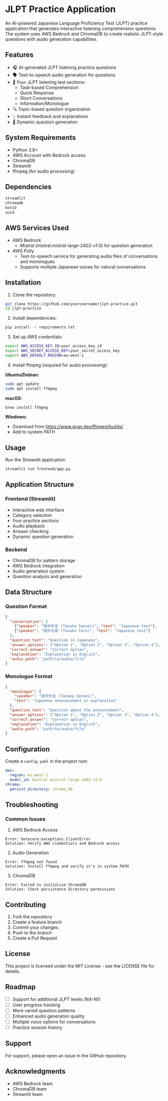 # JLPT Practice Application

An AI-powered Japanese Language Proficiency Test (JLPT) practice application that generates interactive listening comprehension questions. The system uses AWS Bedrock and ChromaDB to create realistic JLPT-style questions with audio generation capabilities.

## Features

- 🎧 AI-generated JLPT listening practice questions
- 🗣️ Text-to-speech audio generation for questions
- 📝 Four JLPT listening test sections:
  - Task-based Comprehension
  - Quick Response
  - Short Conversations
  - Information/Monologue
- 🔍 Topic-based question organization
- 💡 Instant feedback and explanations
- 🔄 Dynamic question generation

## System Requirements

- Python 3.8+
- AWS Account with Bedrock access
- ChromaDB
- Streamlit
- ffmpeg (for audio processing)

## Dependencies

```bash
streamlit
chromadb
boto3
uuid
```

## AWS Services Used

- AWS Bedrock
  - Mistral (mistral.mistral-large-2402-v1:0) for question generation
- AWS Polly
  - Text-to-speech service for generating audio files of conversations and monologues
  - Supports multiple Japanese voices for natural conversations

## Installation

1. Clone the repository:
```bash
git clone https://github.com/yourusername/jlpt-practice.git
cd jlpt-practice
```

2. Install dependencies:
```bash
pip install -r requirements.txt
```

3. Set up AWS credentials:
```bash
export AWS_ACCESS_KEY_ID=your_access_key_id
export AWS_SECRET_ACCESS_KEY=your_secret_access_key
export AWS_DEFAULT_REGION=eu-west-1
```

4. Install ffmpeg (required for audio processing):

**Ubuntu/Debian:**
```bash
sudo apt update
sudo apt install ffmpeg
```

**macOS:**
```bash
brew install ffmpeg
```

**Windows:**
- Download from https://www.gyan.dev/ffmpeg/builds/
- Add to system PATH

## Usage

Run the Streamlit application:
```bash
streamlit run frontend/app.py
```

## Application Structure

### Frontend (Streamlit)
- Interactive web interface
- Category selection
- Four practice sections
- Audio playback
- Answer checking
- Dynamic question generation

### Backend
- ChromaDB for pattern storage
- AWS Bedrock integration
- Audio generation system
- Question analysis and generation

## Data Structure

### Question Format

```json
{
  "conversation": [
    {"speaker": "田中先生 (Tanaka Sensei)", "text": "Japanese text"},
    {"speaker": "田中太郎 (Tanaka Taro)", "text": "Japanese text"}
  ],
  "question_text": "Question in Japanese",
  "answer_options": ["Option 1", "Option 2", "Option 3", "Option 4"],
  "correct_answer": "Correct option",
  "explanation": "Explanation in English",
  "audio_path": "path/to/audio/file"
}
```

### Monologue Format

```json
{
  "monologue": {
    "speaker": "田中先生 (Tanaka Sensei)",
    "text": "Japanese announcement or explanation"
  },
  "question_text": "Question about the announcement",
  "answer_options": ["Option 1", "Option 2", "Option 3", "Option 4"],
  "correct_answer": "Correct option",
  "explanation": "Explanation in English",
  "audio_path": "path/to/audio/file"
}
```

## Configuration

Create a `config.yaml` in the project root:

```yaml
aws:
  region: eu-west-1
  model_id: mistral.mistral-large-2402-v1:0
chroma:
  persist_directory: chroma_db
```

## Troubleshooting

### Common Issues

1. AWS Bedrock Access
```
Error: botocore.exceptions.ClientError
Solution: Verify AWS credentials and Bedrock access
```

2. Audio Generation
```
Error: ffmpeg not found
Solution: Install ffmpeg and verify it's in system PATH
```

3. ChromaDB
```
Error: Failed to initialize ChromaDB
Solution: Check persistence directory permissions
```

## Contributing

1. Fork the repository
2. Create a feature branch
3. Commit your changes
4. Push to the branch
5. Create a Pull Request

## License

This project is licensed under the MIT License - see the LICENSE file for details.

## Roadmap

- [ ] Support for additional JLPT levels (N4-N1)
- [ ] User progress tracking
- [ ] More varied question patterns
- [ ] Enhanced audio generation quality
- [ ] Multiple voice options for conversations
- [ ] Practice session history

## Support

For support, please open an issue in the GitHub repository.

## Acknowledgments

- AWS Bedrock team
- ChromaDB team
- Streamlit team

